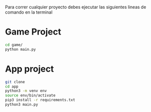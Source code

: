 Para correr cualquier proyecto debes ejecutar las siguientes lineas de comando en la terminal 

# Game Project 

```sh
cd game/
python main.py
```

# App project 

```sh
git clone 
cd app
python3 -m venv env 
source env/bin/activate 
pip3 install -r requirements.txt
python3 main.py
```